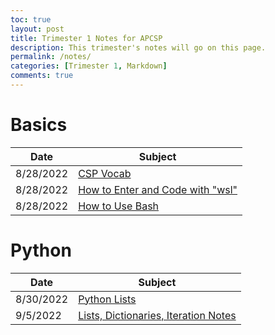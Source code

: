 ```yaml
---
toc: true
layout: post
title: Trimester 1 Notes for APCSP
description: This trimester's notes will go on this page.
permalink: /notes/
categories: [Trimester 1, Markdown]
comments: true
---
```


# Basics

| Date | Subject |
|-|-|
| 8/28/2022 | [CSP Vocab](https://davidvasilev1.github.io/fastpages/markdown/trimester%201/tri%201%20notes/2022/08/28/csp-vocab.html) |
| 8/28/2022 | [How to Enter and Code with "wsl"](https://davidvasilev1.github.io/fastpages/jupyter/tri%201%20notes/2022/08/28/entering-wsl-script.html) |
| 8/28/2022 | [How to Use Bash](https://davidvasilev1.github.io/fastpages/jupyter/tri%201%20notes/2022/08/28/bash-kernel.html) |

# Python

| Date | Subject |
|-|-|
| 8/30/2022 | [Python Lists](https://davidvasilev1.github.io/fastpages/jupyter/trimester%201/tri%201%20notes/2022/08/30/Lists,-Dictionaries,-Iteration.html) |
| 9/5/2022 | [Lists, Dictionaries, Iteration Notes](https://davidvasilev1.github.io/fastpages/jupyter/trimester%201/tri%201%20notes/2022/08/30/Lists,-Dictionaries,-Iteration.html) |